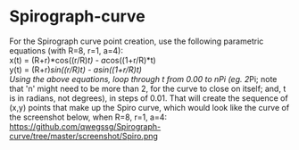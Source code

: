 # Spirograph-curve  
For the Spirograph curve point creation, use the following parametric equations (with R=8, r=1, a=4):  
x(t) = (R+r)*cos((r/R)*t) - a*cos((1+r/R)*t)  
y(t) = (R+r)*sin((r/R)*t) - a*sin((1+r/R)*t)  
Using the above equations, loop through t from 0.00 to n*Pi (eg. 2*Pi; note that 'n' might need to be more than 2, for the curve to close on itself; and, t is in radians, not degrees), in steps of 0.01. That will create the sequence of (x,y) points that make up the Spiro curve, which would look like the curve of the screenshot below, when R=8, r=1, a=4:  
https://github.com/qwegssg/Spirograph-curve/tree/master/screenshot/Spiro.png
